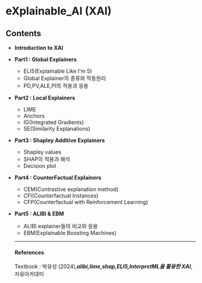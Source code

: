 # eXplainable_AI (XAI)

## Contents
- **Introduction to XAI**

- **Part1 : Global Explainers**
    - ELI5(Explainable Like I'm 5)
    - Global Explainer의 종류와 작동원리
    - PD,PV,ALE,PI의 적용과 응용  

- **Part2 : Local Explainers**
    - LIME
    - Anchors
    - IG(Integrated Gradients)
    - SE(Similarity Explanations)

- **Part3 : Shapley Additive Explainers**
    - Shapley values
    - SHAP의 적용과 해석
    - Decision plot

- **Part4 : CounterFactual Explainers**
    - CEM(Contrastive explanation method)
    - CFI(Counterfactual Instances)
    - CFP(Counterfactual with Reinforcement Learning)

- **Part5 : ALIBI & EBM**
   - ALIBI explainer들의 비교와 응용
   - EBM(Explainable Boosting Machines)
 
  ---
  #### References
  Textbook : 박유성 (2024),***alibi,lime,shap,ELI5,InterpretML을 활용한 XAI***,자유아카데미
